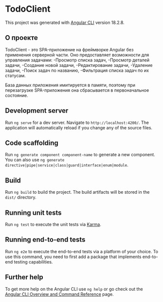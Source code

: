 # TodoClient

This project was generated with [Angular CLI](https://github.com/angular/angular-cli) version 18.2.8.

## О проекте
TodoClient - это SPA-приложение на фреймворке Angular без применения серверной части.
Оно предоставляет возможности для управления задачами:
-Просмотр списка задач,
-Просмотр деталей задачи,
-Создание новой задачи,
-Редактирование задачи,
-Удаление задачи,
-Поиск задач по названию,
-Фильтрация списка задач по их статусам.

База данных приложения имитируется в памяти, поэтому при перезагрузке SPA-приложения она сбрасывается в первоначальное состояние. 

## Development server

Run `ng serve` for a dev server. Navigate to `http://localhost:4200/`. The application will automatically reload if you change any of the source files.

## Code scaffolding

Run `ng generate component component-name` to generate a new component. You can also use `ng generate directive|pipe|service|class|guard|interface|enum|module`.

## Build

Run `ng build` to build the project. The build artifacts will be stored in the `dist/` directory.

## Running unit tests

Run `ng test` to execute the unit tests via [Karma](https://karma-runner.github.io).

## Running end-to-end tests

Run `ng e2e` to execute the end-to-end tests via a platform of your choice. To use this command, you need to first add a package that implements end-to-end testing capabilities.

## Further help

To get more help on the Angular CLI use `ng help` or go check out the [Angular CLI Overview and Command Reference](https://angular.dev/tools/cli) page.
